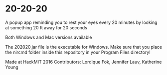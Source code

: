 # 20-20-20
A popup app reminding you to rest your eyes every 20 minutes by looking at something 20 ft away for 20 seconds

Both Windows and Mac versions available

The 202020.jar file is the executable for Windows. Make sure that you place the nircmd folder inside this repository in your Program Files directory!

Made at HackMIT 2016
Contributors: Lordique Fok, Jennifer Lauv, Katherine Young
